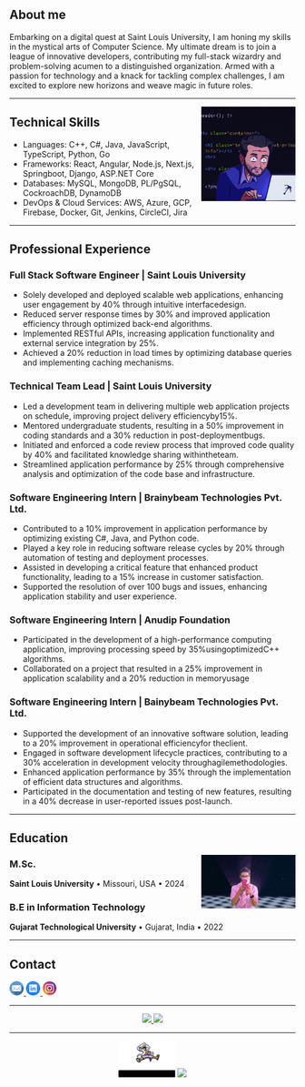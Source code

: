 ## About me
Embarking on a digital quest at Saint Louis University, I am honing my skills in the mystical arts of Computer Science. My ultimate dream is to join a league of innovative developers, contributing my full-stack wizardry and problem-solving acumen to a distinguished organization. Armed with a passion for technology and a knack for tackling complex challenges, I am excited to explore new horizons and weave magic in future roles.

---
<img src="./assets/coding.gif" align="right" alt="coding image" height="30%" width="33%">

## Technical Skills

* Languages: C++, C#, Java, JavaScript, TypeScript, Python, Go
* Frameworks: React, Angular, Node.js, Next.js, Springboot, Django, ASP.NET Core
* Databases: MySQL, MongoDB, PL/PgSQL, CockroachDB, DynamoDB
* DevOps & Cloud Services: AWS, Azure, GCP, Firebase, Docker, Git, Jenkins, CircleCI, Jira

---

## Professional Experience
### Full Stack Software Engineer | Saint Louis University
* Solely developed and deployed scalable web applications, enhancing user engagement by 40% through intuitive interfacedesign.
* Reduced server response times by 30% and improved application efficiency through optimized back-end algorithms.
* Implemented RESTful APIs, increasing application functionality and external service integration by 25%.
* Achieved a 20% reduction in load times by optimizing database queries and implementing caching mechanisms.

### Technical Team Lead | Saint Louis University
* Led a development team in delivering multiple web application projects on schedule, improving project delivery efficiencyby15%.
* Mentored undergraduate students, resulting in a 50% improvement in coding standards and a 30% reduction in post-deploymentbugs.
* Initiated and enforced a code review process that improved code quality by 40% and facilitated knowledge sharing withintheteam.
* Streamlined application performance by 25% through comprehensive analysis and optimization of the code base and infrastructure.

### Software Engineering Intern | Brainybeam Technologies Pvt. Ltd.
* Contributed to a 10% improvement in application performance by optimizing existing C#, Java, and Python code.
* Played a key role in reducing software release cycles by 20% through automation of testing and deployment processes.
* Assisted in developing a critical feature that enhanced product functionality, leading to a 15% increase in customer satisfaction.
* Supported the resolution of over 100 bugs and issues, enhancing application stability and user experience.

### Software Engineering Intern | Anudip Foundation
* Participated in the development of a high-performance computing application, improving processing speed by 35%usingoptimizedC++ algorithms.
* Collaborated on a project that resulted in a 25% improvement in application scalability and a 20% reduction in memoryusage

### Software Engineering Intern | Bainybeam Technologies Pvt. Ltd.
* Supported the development of an innovative software solution, leading to a 20% improvement in operational efficiencyfor theclient.
* Engaged in software development lifecycle practices, contributing to a 30% acceleration in development velocity throughagilemethodologies.
* Enhanced application performance by 35% through the implementation of efficient data structures and algorithms.
* Participated in the documentation and testing of new features, resulting in a 40% decrease in user-reported issues post-launch.
---

## Education
<img src="./assets/education.gif" align="right" alt="coding image" height="30%" width="33%">

### M.Sc.
**Saint Louis University** • Missouri, USA • 2024

### B.E in Information Technology
**Gujarat Technological University** • Gujarat, India • 2022

---

## Contact
<div id="contacts">
 <a href="mailto:chintakjoshi17@gmail.com" target="_blank" alt="whatsapp to contact">
  <img  src="./assets/email.png" alt="email to contact" width="5%">
 </a>
  <a href="https://www.linkedin.com/in/chintakjoshi/" target="_blank" alt="LinkedIn to contact">
  <img  src="./assets/linkedin.png"  width="5%">
 </a>
 <a href="https://www.instagram.com/chintak_joshi" target="_blank" alt="instagram to contact">
  <img  src="./assets/instagram.png"  width="5%">
 </a>
</div>

---

<div align="center">
 <!-- contribuições/commits/etc  --> 
 <a href="https://github.com/chintakjoshi" >
      <img height="200em" src="https://github-readme-stats.vercel.app/api?username=chintakjoshi&show_icons=true&theme=transparent&text_color=ffffff&title_color=1E90FF&icon_color=708090&card_width=400&bg_color=000000&border_color=1E90FF"/>
 </a>
 
  <!-- contador de linguagem  --> 
<a href="https://github.com/chintakjoshi">
    <img height="200em" src="https://github-readme-stats.vercel.app/api/top-langs/?username=chintakjoshi&langs_count=10&theme=transparent&text_color=ffffff&card_width=400&layout=compact&title_color=1E90FF&bg_color=000000&border_color=1E90FF"/>
</a> 
<!--&border_color=1E90FF-->
</div>

 ---

<div align="center">
 <img src="./assets/luffy.gif" width="20%" loop autoplay>
 
<img src="https://komarev.com/ghpvc/?username=chintakjoshi&&style=flat-square" />
</div>